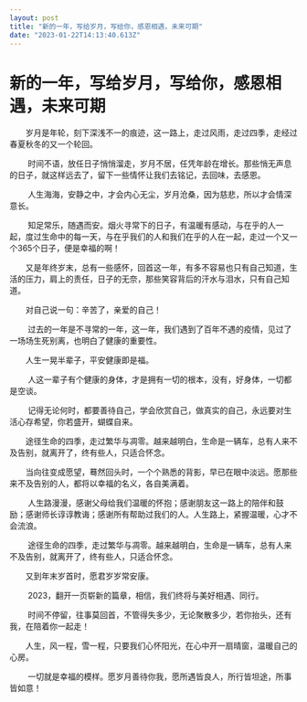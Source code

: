 ```yaml
---
layout: post
title: "新的一年，写给岁月，写给你，感恩相遇，未来可期"
date: "2023-01-22T14:13:40.613Z"
---
```

新的一年，写给岁月，写给你，感恩相遇，未来可期
=======================

　　岁月是年轮，刻下深浅不一的痕迹，这一路上，走过风雨，走过四季，走经过春夏秋冬的又一个轮回。

　　 时间不语，放任日子悄悄溜走，岁月不居，任凭年龄在增长。那些悄无声息的日子，就这样远去了，留下一些情怀让我们去铭记，去回味，去感恩。

　　 人生海海，安静之中，才会内心无尘，岁月沧桑，因为慈悲，所以才会情深意长。

　　 知足常乐，随遇而安。烟火寻常下的日子，有温暖有感动，与在乎的人一起，度过生命中的每一天，与在乎我们的人和我们在乎的人在一起，走过一个又一个365个日子，便是幸福的啊！

　　又是年终岁末，总有一些感怀，回首这一年，有多不容易也只有自己知道，生活的压力，肩上的责任，日子的无奈，那些笑容背后的汗水与泪水，只有自己知道。

　　对自己说一句：辛苦了，亲爱的自己！

　　 过去的一年是不寻常的一年，这一年，我们遇到了百年不遇的疫情，见过了一场场生死别离，也明白了健康的重要性。

　　人生一晃半辈子，平安健康即是福。

　　 人这一辈子有个健康的身体，才是拥有一切的根本，没有，好身体，一切都是空谈。

　　 记得无论何时，都要善待自己，学会欣赏自己，做真实的自己，永远要对生活心存希望，你若盛开，蝴蝶自来。

　　途径生命的四季，走过繁华与凋零。越来越明白，生命是一辆车，总有人来不及告别，就离开了，终有些人，只适合怀念。

　　当向往变成愿望，蓦然回头时，一个个熟悉的背影，早已在眼中淡远。愿那些来不及告别的人，都将以幸福的名义，各自美满着。

　　 人生路漫漫，感谢父母给我们温暖的怀抱；感谢朋友这一路上的陪伴和鼓励；感谢师长谆谆教诲；感谢所有帮助过我们的人。人生路上，紧握温暖，心才不会流浪。

　　 途径生命的四季，走过繁华与凋零。越来越明白，生命是一辆车，总有人来不及告别，就离开了，终有些人，只适合怀念。

　　又到年末岁首时，愿君岁岁常安康。

　　 2023，翻开一页崭新的篇章，相信，我们终将与美好相遇、同行。

　　 时间不停留，往事莫回首，不管得失多少，无论聚散多少，若你抬头，还有我，在陪着你一起走！

　　人生，风一程，雪一程，只要我们心怀阳光，在心中开一扇晴窗，温暖自己的心房。

　　 一切就是幸福的模样。愿岁月善待你我，愿所遇皆良人，所行皆坦途，所事皆如意！